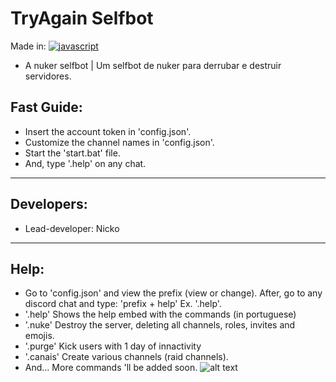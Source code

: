 # TryAgain Selfbot

 Made in: [![javascript](https://img.shields.io/badge/Langage-JavaScript-yellow.svg)](https://www.javascript.com/)
 
 - A nuker selfbot | Um selfbot de nuker para derrubar e destruir servidores.

 ## Fast Guide:
 
 - Insert the account token in 'config.json'.
 - Customize the channel names in 'config.json'.
 - Start the 'start.bat' file.
 - And, type '.help' on any chat.

-------
 
 ## Developers:
 
 - Lead-developer: Nicko

-----
 
  ## Help: 
  
  - Go to 'config.json' and view the prefix (view or change). After, go to any discord chat and type: 'prefix + help' Ex. '.help'.
  - '.help' Shows the help embed with the commands (in portuguese)
  - '.nuke' Destroy the server, deleting all channels, roles, invites and emojis.
  - '.purge' Kick users with 1 day of innactivity
  - '.canais' Create various channels (raid channels).
  - And... More commands 'll be added soon.
![alt text](https://cdn.discordapp.com/attachments/817854783347359805/818944523572215848/try.png)
